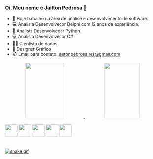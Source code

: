 ### Oi, Meu nome é Jailton Pedrosa 👋

- 🔭 Hoje trabalho na área de análise e desenvolvimento de software.
- 💻 Analista Desenvolvedor Delphi com 12 anos de experiência.
- 🐍 Analista Desenvolvedor Python
- 💻 Analista Desenvolvedor C#
- 👨‍🔬 Cientista de dados
- 🎨 Designer Gráfico
- 📫 Email para contato: jailtonpedrosa.rez@gmail.com

<div align="center">
  <a href="https://github.com/jailtonpedrosa">
  <img height="180em" width="50%" src="https://github-readme-stats.vercel.app/api?username=jailtonpedrosa&show_icons=true&theme=dark&include_all_commits=true&count_private=true"/>
  <img height="180em" width="48%" src="https://github-readme-stats.vercel.app/api/top-langs/?username=jailtonpedrosa&layout=compact&langs_count=7&theme=dark"/>
</div>
<div style="display: inline_block"><br>
  <img align="center" height"30" width="40" src="https://cdn.jsdelivr.net/gh/devicons/devicon/icons/python/python-original.svg"/>
  <img align="center" height"30" width="40" src="https://cdn.jsdelivr.net/gh/devicons/devicon/icons/csharp/csharp-plain.svg"/>
  <img align="center" height"30" width="40" src="https://cdn.jsdelivr.net/gh/devicons/devicon/icons/pandas/pandas-original-wordmark.svg" />
  <img align="center" height"30" width="40" src="https://cdn.jsdelivr.net/gh/devicons/devicon/icons/numpy/numpy-original.svg" />
  <img align="center" height"30" width="40" src="https://cdn.jsdelivr.net/gh/devicons/devicon/icons/django/django-plain-wordmark.svg" />
          
  
</div>

#


![snake gif](https://github.com/jailtonpedrosa/jailtonpedrosa/blob/output/github-contribution-grid-snake.svg)
